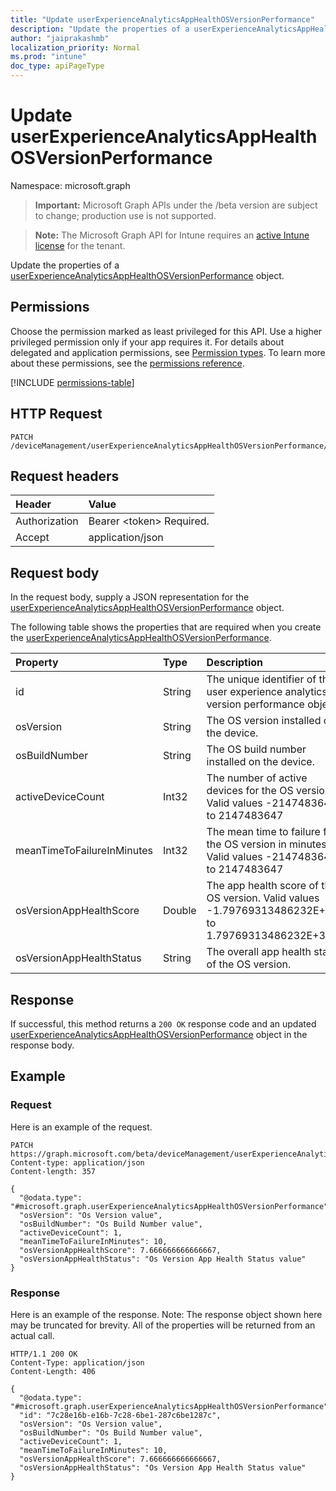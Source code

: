 ```yaml
---
title: "Update userExperienceAnalyticsAppHealthOSVersionPerformance"
description: "Update the properties of a userExperienceAnalyticsAppHealthOSVersionPerformance object."
author: "jaiprakashmb"
localization_priority: Normal
ms.prod: "intune"
doc_type: apiPageType
---
```


# Update userExperienceAnalyticsAppHealthOSVersionPerformance

Namespace: microsoft.graph

> **Important:** Microsoft Graph APIs under the /beta version are subject to change; production use is not supported.

> **Note:** The Microsoft Graph API for Intune requires an [active Intune license](https://go.microsoft.com/fwlink/?linkid=839381) for the tenant.

Update the properties of a [userExperienceAnalyticsAppHealthOSVersionPerformance](../resources/intune-devices-userexperienceanalyticsapphealthosversionperformance.md) object.

## Permissions
Choose the permission marked as least privileged for this API. Use a higher privileged permission only if your app requires it. For details about delegated and application permissions, see [Permission types](/graph/permissions-overview#permission-types). To learn more about these permissions, see the [permissions reference](/graph/permissions-reference).

<!-- { "blockType": "permissions", "name": "intune_devices_userexperienceanalyticsapphealthosversionperformance_update" } -->
[!INCLUDE [permissions-table](../includes/permissions/intune-devices-userexperienceanalyticsapphealthosversionperformance-update-permissions.md)]

## HTTP Request
<!-- {
  "blockType": "ignored"
}
-->
``` http
PATCH /deviceManagement/userExperienceAnalyticsAppHealthOSVersionPerformance/{userExperienceAnalyticsAppHealthOSVersionPerformanceId}
```

## Request headers
|Header|Value|
|:---|:---|
|Authorization|Bearer &lt;token&gt; Required.|
|Accept|application/json|

## Request body
In the request body, supply a JSON representation for the [userExperienceAnalyticsAppHealthOSVersionPerformance](../resources/intune-devices-userexperienceanalyticsapphealthosversionperformance.md) object.

The following table shows the properties that are required when you create the [userExperienceAnalyticsAppHealthOSVersionPerformance](../resources/intune-devices-userexperienceanalyticsapphealthosversionperformance.md).

|Property|Type|Description|
|:---|:---|:---|
|id|String|The unique identifier of the user experience analytics OS version performance object.|
|osVersion|String|The OS version installed on the device.|
|osBuildNumber|String|The OS build number installed on the device.|
|activeDeviceCount|Int32|The number of active devices for the OS version. Valid values -2147483648 to 2147483647|
|meanTimeToFailureInMinutes|Int32|The mean time to failure for the OS version in minutes. Valid values -2147483648 to 2147483647|
|osVersionAppHealthScore|Double|The app health score of the OS version. Valid values -1.79769313486232E+308 to 1.79769313486232E+308|
|osVersionAppHealthStatus|String|The overall app health status of the OS version.|



## Response
If successful, this method returns a `200 OK` response code and an updated [userExperienceAnalyticsAppHealthOSVersionPerformance](../resources/intune-devices-userexperienceanalyticsapphealthosversionperformance.md) object in the response body.

## Example

### Request
Here is an example of the request.
``` http
PATCH https://graph.microsoft.com/beta/deviceManagement/userExperienceAnalyticsAppHealthOSVersionPerformance/{userExperienceAnalyticsAppHealthOSVersionPerformanceId}
Content-type: application/json
Content-length: 357

{
  "@odata.type": "#microsoft.graph.userExperienceAnalyticsAppHealthOSVersionPerformance",
  "osVersion": "Os Version value",
  "osBuildNumber": "Os Build Number value",
  "activeDeviceCount": 1,
  "meanTimeToFailureInMinutes": 10,
  "osVersionAppHealthScore": 7.666666666666667,
  "osVersionAppHealthStatus": "Os Version App Health Status value"
}
```

### Response
Here is an example of the response. Note: The response object shown here may be truncated for brevity. All of the properties will be returned from an actual call.
``` http
HTTP/1.1 200 OK
Content-Type: application/json
Content-Length: 406

{
  "@odata.type": "#microsoft.graph.userExperienceAnalyticsAppHealthOSVersionPerformance",
  "id": "7c28e16b-e16b-7c28-6be1-287c6be1287c",
  "osVersion": "Os Version value",
  "osBuildNumber": "Os Build Number value",
  "activeDeviceCount": 1,
  "meanTimeToFailureInMinutes": 10,
  "osVersionAppHealthScore": 7.666666666666667,
  "osVersionAppHealthStatus": "Os Version App Health Status value"
}
```
